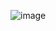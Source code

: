 ![image](https://user-images.githubusercontent.com/68326057/118384023-9df1a480-b620-11eb-812f-4104c1d11d65.png)
